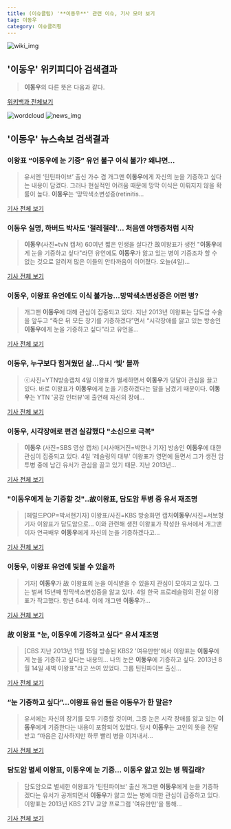 ```yaml
---
title: (이슈클립) '**이동우**' 관련 이슈, 기사 모아 보기
tag: 이동우
category: 이슈클리핑
---
```

![wiki_img](https://user-images.githubusercontent.com/42597476/44503234-41136a80-a6d0-11e8-9071-6fc6418eafe4.png)
## **'**이동우**'** 위키피디아 검색결과
>**이동우**의 다른 뜻은 다음과 같다.

<a href="https://ko.wikipedia.org/wiki/이동우" target="_blank">위키백과 전체보기</a>

![wordcloud](https://s3.ap-northeast-2.amazonaws.com/lyrics101-wordcloud/2018-09-04-1536045706.png)
![news_img](https://user-images.githubusercontent.com/42597476/44507050-1206f400-a6e4-11e8-8d98-7ffbfebb353f.png)
## **'**이동우**'** 뉴스속보 검색결과
### 이왕표 “**이동우**에 눈 기증” 유언 불구 이식 불가? 왜냐면…

>유서엔 ‘틴틴파이브’ 출신 가수 겸 개그맨 **이동우**에게 자신의 눈을 기증하고 싶다는 내용이 담겼다. 그러나 현실적인 어려움 때문에 망막 이식은 이뤄지지 않을 확률이 높다. **이동우**는 ‘망막색소변성증(retinitis...

<a href="http://news.donga.com/3/all/20180904/91828116/2" target="_blank">기사 전체 보기</a>

### **이동우** 실명, 하버드 박사도 '절레절레'… 처음엔 야맹증처럼 시작

>**이동우**(사진=tvN 캡쳐) 60여년 짧은 인생을 살다간 故이왕표가 생전 "**이동우**에게 눈을 기증하고 싶다"라던 유언에도 **이동우**가 앓고 있는 병이 기증조차 할 수 없는 것으로 알려져 많은 이들의 안타까움이 이어졌다. 오늘(4일)...

<a href="http://www.gnmaeil.com/news/articleView.html?idxno=381736" target="_blank">기사 전체 보기</a>

### **이동우**, 이왕표 유언에도 이식 불가능…망막색소변성증은 어떤 병?

>개그맨 **이동우**에 대해 관심이 집중되고 있다. 지난 2013년 이왕표는 담도암 수술을 앞두고 “죽은 뒤 모든 장기를 기증하겠다”면서 “시각장애를 앓고 있는 방송인 **이동우**에게 눈을 기증하고 싶다”라고 유언을...

<a href="http://view.asiae.co.kr/news/view.htm?idxno=2018090415441304504" target="_blank">기사 전체 보기</a>

### **이동우**, 누구보다 힘겨웠던 삶...다시 ‘빛’ 볼까

>ⓒ사진=YTN방송캡처 4일 이왕표가 별세하면서 **이동우**가 덩달아 관심을 끌고 있다. 바로 이왕표가 **이동우**에게 눈을 기증하겠다는 말을 남겼기 때문이다. **이동우**는 YTN '공감 인터뷰'에 출연해 자신의 장애...

<a href="http://www.dailian.co.kr/news/view/737168/?sc=naver" target="_blank">기사 전체 보기</a>

### **이동우**, 시각장애로 편견 실감했다 "소신으로 극복"

>**이동우** (사진=SBS 영상 캡처) [시사매거진=박한나 기자] 방송인 **이동우**에 대한 관심이 집중되고 있다. 4일 '레슬링의 대부' 이왕표가 영면에 들면서 그가 생전 암 투병 중에 남긴 유서가 관심을 끌고 있기 때문. 지난 2013년...

<a href="http://www.sisamagazine.co.kr/news/articleView.html?idxno=142790" target="_blank">기사 전체 보기</a>

### "**이동우**에게 눈 기증할 것"‥故이왕표, 담도암 투병 중 유서 재조명

>[헤럴드POP=박서현기자] 이왕표/사진=KBS 방송화면 캡처**이동우**/사진=서보형 기자 이왕표가 담도암으로... 이와 관련해 생전 이왕표가 작성한 유서에서 개그맨이자 연극배우 **이동우**에게 자신의 눈을 기증하겠다고...

<a href="http://biz.heraldcorp.com/view.php?ud=201809041155223707755_1" target="_blank">기사 전체 보기</a>

### **이동우**, 이왕표 유언에 빛볼 수 있을까

>기자] **이동우**가 故 이왕표의 눈을 이식받을 수 있을지 관심이 모아지고 있다. 그는 벌써 15년째 망막색소변성증을 앓고 있다. 4일 한국 프로레슬링의 전설 이왕표가 작고했다. 향년 64세. 이에 개그맨 **이동우**가...

<a href="http://sports.mk.co.kr/view.php?year=2018&no=557147" target="_blank">기사 전체 보기</a>

### 故 이왕표 "눈, **이동우**에 기증하고 싶다" 유서 재조명

>[CBS 지난 2013년 11월 15일 방송된 KBS2 '여유만만'에서 이왕표는 **이동우**에게 눈을 기증하고 싶다는 내용의... 나의 눈은 **이동우**에 기증하고 싶다. 2013년 8월 14일 새벽 이왕표"라고 쓰여 있었다. 그룹 틴틴파이브 출신...

<a href="http://www.nocutnews.co.kr/news/5026469" target="_blank">기사 전체 보기</a>

### “눈 기증하고 싶다”…이왕표 유언 들은 **이동우**가 한 말은?

>유서에는 자신의 장기를 모두 기증할 것이며, 그중 눈은 시각 장애를 앓고 있는 **이동우**에게 기증한다는 내용이 포함되어 있었다. 당시 **이동우**는 고인의 뜻을 전달 받고 “마음은 감사하지만 하루 빨리 병을 이겨내서...

<a href="http://sbsfune.sbs.co.kr/news/news_content.jsp?article_id=E10009197488" target="_blank">기사 전체 보기</a>

### 담도암 별세 이왕표, **이동우**에 눈 기증… **이동우** 앓고 있는 병 뭐길래?

>담도암으로 별세한 이왕표가 '틴틴파이브' 출신 개그맨 **이동우**에게 눈을 기증하겠다는 유서가 공개되면서 **이동우**가 앓고 있는 병에 대한 관심이 급증하고 있다.   이왕표는 2013년 KBS 2TV 교양 프로그램 '여유만만'을 통해...

<a href="http://news20.busan.com/controller/newsController.jsp?newsId=20180904000097" target="_blank">기사 전체 보기</a>


